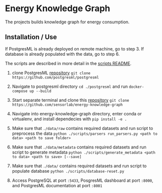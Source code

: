 # Energy Knowledge Graph

The projects builds knowledge graph for energy consumption.

## Installation / Use

If PostgresML is already deployed on remote machine, go to step 3. If database is already populated with the data, go to step 6.

The scripts are described in more detail in the [scripts README](./scripts/README.md).


1. clone PostgresML [repository](https://github.com/postgresml/postgresml) `git clone https://github.com/postgresml/postgresml`
2. Navigate to postgresml directory `cd ./postgresml` and run `docker-compose up --build`
3. Start separate terminal and clone this [repository](https://github.com/sensorlab/energy-knowledge-graph) `git clone https://github.com/sensorlab/energy-knowledge-graph`
4. Navigate into energy-knowledge-graph directory, enter conda or virtualenv, and install dependecies with `pip install -e .`
5. Make sure that `./data/raw` contains required datasets and run script to preprocess the data `python ./scripts/parsers run_parsers.py <path to data> <path to save folder>`
5. Make sure that `./data/metadata` contains required datasets and run script to generate metadata `python ./scripts/generate_metadata <path to data> <path to save> [--save]`

6. Make sure that `./data/` contains required datasets and run script to populate database `python ./scripts/database-reset.py`
7. Access PostgreSQL at port `:5433`, PosgresML dashboard at port `:8000`, and PostgresML documentation at port `:8001`